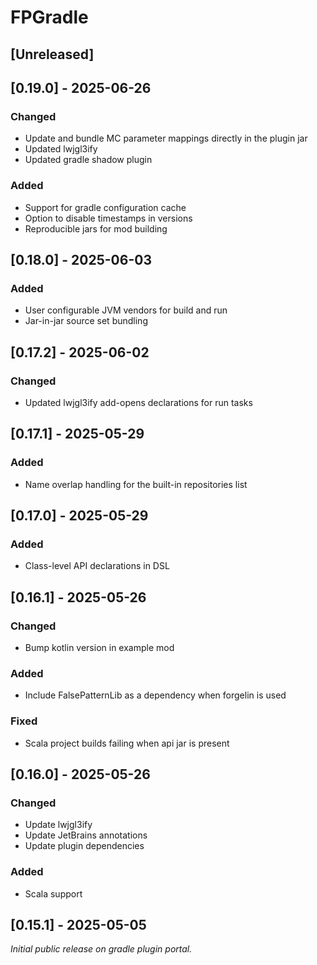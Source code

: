 # FPGradle

## [Unreleased]

## [0.19.0] - 2025-06-26

### Changed

- Update and bundle MC parameter mappings directly in the plugin jar
- Updated lwjgl3ify
- Updated gradle shadow plugin

### Added

- Support for gradle configuration cache
- Option to disable timestamps in versions
- Reproducible jars for mod building

## [0.18.0] - 2025-06-03

### Added

- User configurable JVM vendors for build and run
- Jar-in-jar source set bundling

## [0.17.2] - 2025-06-02

### Changed

- Updated lwjgl3ify add-opens declarations for run tasks

## [0.17.1] - 2025-05-29

### Added

- Name overlap handling for the built-in repositories list

## [0.17.0] - 2025-05-29

### Added

- Class-level API declarations in DSL

## [0.16.1] - 2025-05-26

### Changed

- Bump kotlin version in example mod

### Added

- Include FalsePatternLib as a dependency when forgelin is used

### Fixed

- Scala project builds failing when api jar is present

## [0.16.0] - 2025-05-26

### Changed

- Update lwjgl3ify
- Update JetBrains annotations
- Update plugin dependencies

### Added

- Scala support

## [0.15.1] - 2025-05-05

_Initial public release on gradle plugin portal._